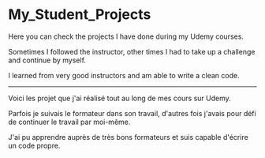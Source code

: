 # My_Student_Projects

Here you can check the projects I have done during my Udemy courses.

Sometimes I followed the instructor, other times I had to take up a challenge and continue by myself.

I learned from very good instructors and am able to write a clean code.

---

Voici les projet que j'ai réalisé tout au long de mes cours sur Udemy.

Parfois je suivais le formateur dans son travail, d'autres fois j'avais pour défi de continuer le travail par moi-même.

J'ai pu apprendre auprès de très bons formateurs et suis capable d'écrire un code propre.
